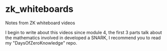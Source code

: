 # zk_whiteboards
Notes from ZK whiteboard videos

I begin to write about this videos since module 4, the first 3 parts talk about the mathematics involved in developed a SNARK, I recommend you to read my "DaysOfZeroKnowledge" repo.


